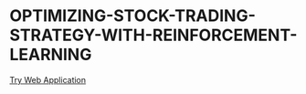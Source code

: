 # OPTIMIZING-STOCK-TRADING-STRATEGY-WITH-REINFORCEMENT-LEARNING
 
 [Try Web Application](https://stock-trading-with-rl.herokuapp.com)
